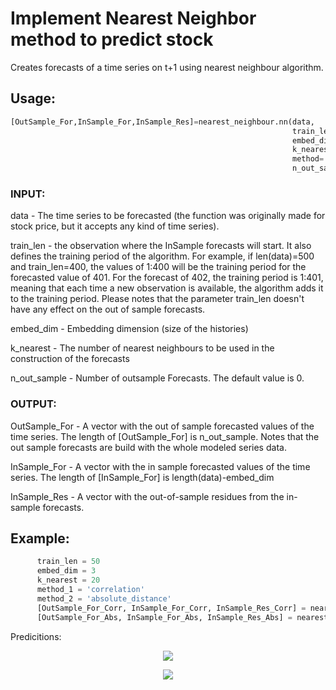 # Implement Nearest Neighbor method to predict stock

Creates forecasts of a time series on t+1 using nearest neighbour algorithm.

## Usage:
```.py
[OutSample_For,InSample_For,InSample_Res]=nearest_neighbour.nn(data, 
                                                               train_len, 
                                                               embed_dim, 
                                                               k_nearest, 
                                                               method='correlation', 
                                                               n_out_sample=0)
```
### INPUT:  

data - The time series to be forecasted (the function was originally made for stock price, but it accepts any kind of time series).

train_len - the observation where the InSample forecasts will start. It also defines the training period of the algorithm. 
            For example, if len(data)=500 and train_len=400, the values of 1:400 will be the training period for the forecasted value
            of 401. For the forecast of 402, the training period is 1:401, meaning that each time a new observation is available, the
            algorithm adds it to the training period. Please notes that the parameter train_len doesn't have any effect on the out of 
            sample forecasts.
              
embed_dim - Embedding dimension (size of the histories)
              
k_nearest - The number of nearest neighbours to be used in the construction of the forecasts

n_out_sample - Number of outsample Forecasts. The default value is 0.

### OUTPUT:
OutSample_For - A vector with the out of sample forecasted values of the time series. The length of [OutSample_For] is n_out_sample. 
                Notes that the out sample forecasts are build with the whole modeled series data. 
               
InSample_For  - A vector with the in sample forecasted values of the time series. The length of [InSample_For] is length(data)-embed_dim    

InSample_Res  - A vector with the out-of-sample residues from the in-sample forecasts.
              
## Example:
```.py
      train_len = 50
      embed_dim = 3
      k_nearest = 20
      method_1 = 'correlation'
      method_2 = 'absolute_distance'
      [OutSample_For_Corr, InSample_For_Corr, InSample_Res_Corr] = nearest_neighbour.nn(data, train_len, embed_dim, k_nearest, method_1)
      [OutSample_For_Abs, InSample_For_Abs, InSample_Res_Abs] = nearest_neighbour.nn(data, train_len, embed_dim, k_nearest, method_2)
```
Predicitions:
<p align="center">
  <img src="https://github.com/li-shen-amy/profile/blob/master/images/projects/nn_stock1.jpg" />
</p>
<p align="center">
  <img src="https://github.com/li-shen-amy/profile/blob/master/images/projects/nn_stock2.jpg" />
</p>
